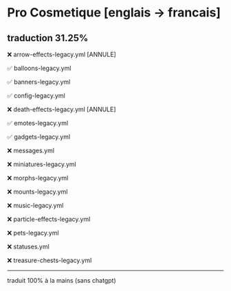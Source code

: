 # Pro Cosmetique [englais -> francais] 

## traduction 31.25%

❌ arrow-effects-legacy.yml  [ANNULE]

✅ balloons-legacy.yml

✅ banners-legacy.yml

✅ config-legacy.yml

❌ death-effects-legacy.yml  [ANNULE] 

✅ emotes-legacy.yml

✅ gadgets-legacy.yml

❌ messages.yml

❌ miniatures-legacy.yml

❌ morphs-legacy.yml

❌ mounts-legacy.yml

❌ music-legacy.yml

❌ particle-effects-legacy.yml

❌ pets-legacy.yml

❌ statuses.yml

❌ treasure-chests-legacy.yml
___
traduit 100% à la mains (sans chatgpt)
